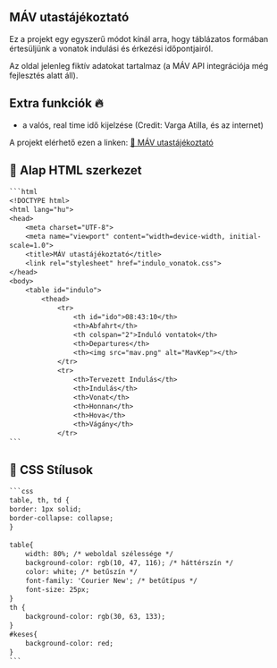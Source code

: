 ## MÁV utastájékoztató

Ez a projekt egy egyszerű módot kínál arra, hogy táblázatos formában értesüljünk a vonatok indulási és érkezési időpontjairól.

Az oldal jelenleg fiktív adatokat tartalmaz (a MÁV API integrációja még fejlesztés alatt áll).

## Extra funkciók 🔥

- a valós, real time idő kijelzése (Credit: Varga Atilla, és az internet)

A projekt elérhető ezen a linken: [🔗 MÁV utastájékoztató](https://danielpimbor.github.io/2025_01_30_MAV_utastajekoztato/)

## 🏢 Alap HTML szerkezet
    ```html
    <!DOCTYPE html>
    <html lang="hu">
    <head>
        <meta charset="UTF-8">
        <meta name="viewport" content="width=device-width, initial-scale=1.0">
        <title>MÁV utastájékoztató</title>
        <link rel="stylesheet" href="indulo_vonatok.css">
    </head>
    <body>
        <table id="indulo">
            <thead>
                <tr>
                    <th id="ido">08:43:10</th>
                    <th>Abfahrt</th>
                    <th colspan="2">Induló vontatok</th>
                    <th>Departures</th>
                    <th><img src="mav.png" alt="MavKep"></th>
                </tr>
                <tr>
                    <th>Tervezett Indulás</th>
                    <th>Indulás</th>
                    <th>Vonat</th>
                    <th>Honnan</th>
                    <th>Hova</th>
                    <th>Vágány</th>
                </tr>
    ```
## 🎵 CSS Stílusok
    ```css
    table, th, td {
    border: 1px solid;
    border-collapse: collapse;
    }

    table{
        width: 80%; /* weboldal szélessége */
        background-color: rgb(10, 47, 116); /* háttérszín */
        color: white; /* betűszín */
        font-family: 'Courier New'; /* betűtípus */
        font-size: 25px;
    }
    th {
        background-color: rgb(30, 63, 133);
    }
    #keses{
        background-color: red;
    }
    ```